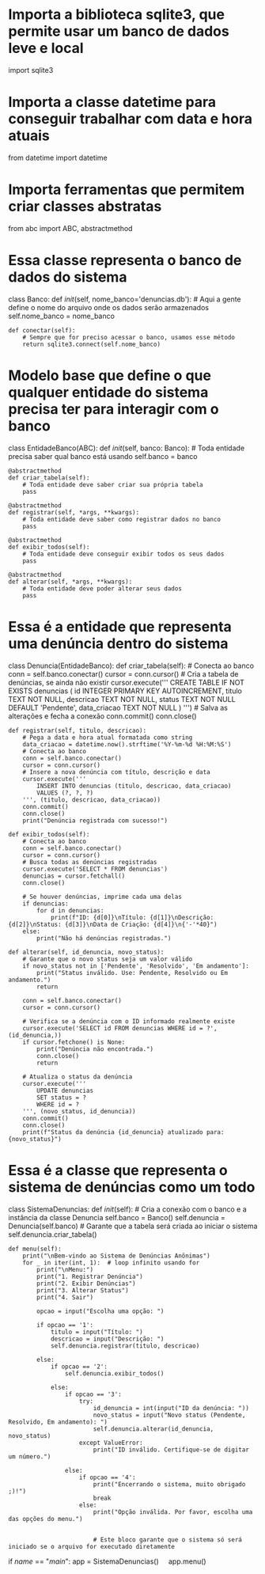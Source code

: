# Importa a biblioteca sqlite3, que permite usar um banco de dados leve e local
import sqlite3

# Importa a classe datetime para conseguir trabalhar com data e hora atuais
from datetime import datetime

# Importa ferramentas que permitem criar classes abstratas
from abc import ABC, abstractmethod




# Essa classe representa o banco de dados do sistema
class Banco:
    def _init_(self, nome_banco='denuncias.db'):
        # Aqui a gente define o nome do arquivo onde os dados serão armazenados
        self.nome_banco = nome_banco

    def conectar(self):
        # Sempre que for preciso acessar o banco, usamos esse método
        return sqlite3.connect(self.nome_banco)




# Modelo base que define o que qualquer entidade do sistema precisa ter para interagir com o banco
class EntidadeBanco(ABC):
    def _init_(self, banco: Banco):
        # Toda entidade precisa saber qual banco está usando
        self.banco = banco

    @abstractmethod
    def criar_tabela(self):
        # Toda entidade deve saber criar sua própria tabela
        pass

    @abstractmethod
    def registrar(self, *args, **kwargs):
        # Toda entidade deve saber como registrar dados no banco
        pass

    @abstractmethod
    def exibir_todos(self):
        # Toda entidade deve conseguir exibir todos os seus dados
        pass

    @abstractmethod
    def alterar(self, *args, **kwargs):
        # Toda entidade deve poder alterar seus dados
        pass




# Essa é a entidade que representa uma denúncia dentro do sistema
class Denuncia(EntidadeBanco):
    def criar_tabela(self):
        # Conecta ao banco
        conn = self.banco.conectar()
        cursor = conn.cursor()
        # Cria a tabela de denúncias, se ainda não existir
        cursor.execute('''
            CREATE TABLE IF NOT EXISTS denuncias (
                id INTEGER PRIMARY KEY AUTOINCREMENT,
                titulo TEXT NOT NULL,
                descricao TEXT NOT NULL,
                status TEXT NOT NULL DEFAULT 'Pendente',
                data_criacao TEXT NOT NULL
            )
        ''')
        # Salva as alterações e fecha a conexão
        conn.commit()
        conn.close()

    def registrar(self, titulo, descricao):
        # Pega a data e hora atual formatada como string
        data_criacao = datetime.now().strftime('%Y-%m-%d %H:%M:%S')
        # Conecta ao banco
        conn = self.banco.conectar()
        cursor = conn.cursor()
        # Insere a nova denúncia com título, descrição e data
        cursor.execute('''
            INSERT INTO denuncias (titulo, descricao, data_criacao)
            VALUES (?, ?, ?)
        ''', (titulo, descricao, data_criacao))
        conn.commit()
        conn.close()
        print("Denúncia registrada com sucesso!")

    def exibir_todos(self):
        # Conecta ao banco
        conn = self.banco.conectar()
        cursor = conn.cursor()
        # Busca todas as denúncias registradas
        cursor.execute('SELECT * FROM denuncias')
        denuncias = cursor.fetchall()
        conn.close()

        # Se houver denúncias, imprime cada uma delas
        if denuncias:
            for d in denuncias:
                print(f"ID: {d[0]}\nTítulo: {d[1]}\nDescrição: {d[2]}\nStatus: {d[3]}\nData de Criação: {d[4]}\n{'-'*40}")
        else:
            print("Não há denúncias registradas.")

    def alterar(self, id_denuncia, novo_status):
        # Garante que o novo status seja um valor válido
        if novo_status not in ['Pendente', 'Resolvido', 'Em andamento']:
            print("Status inválido. Use: Pendente, Resolvido ou Em andamento.")
            return

        conn = self.banco.conectar()
        cursor = conn.cursor()

        # Verifica se a denúncia com o ID informado realmente existe
        cursor.execute('SELECT id FROM denuncias WHERE id = ?', (id_denuncia,))
        if cursor.fetchone() is None:
            print("Denúncia não encontrada.")
            conn.close()
            return

        # Atualiza o status da denúncia
        cursor.execute('''
            UPDATE denuncias
            SET status = ?
            WHERE id = ?
        ''', (novo_status, id_denuncia))
        conn.commit()
        conn.close()
        print(f"Status da denúncia {id_denuncia} atualizado para: {novo_status}")




# Essa é a classe que representa o sistema de denúncias como um todo
class SistemaDenuncias:
    def _init_(self):
        # Cria a conexão com o banco e a instância da classe Denuncia
        self.banco = Banco()
        self.denuncia = Denuncia(self.banco)
        # Garante que a tabela será criada ao iniciar o sistema
        self.denuncia.criar_tabela()

    def menu(self):
        print("\nBem-vindo ao Sistema de Denúncias Anônimas")
        for _ in iter(int, 1):  # loop infinito usando for
            print("\nMenu:")
            print("1. Registrar Denúncia")
            print("2. Exibir Denúncias")
            print("3. Alterar Status")
            print("4. Sair")

            opcao = input("Escolha uma opção: ")

            if opcao == '1':
                titulo = input("Título: ")
                descricao = input("Descrição: ")
                self.denuncia.registrar(titulo, descricao)

            else:
                if opcao == '2':
                    self.denuncia.exibir_todos()

                else:
                    if opcao == '3':
                        try:
                            id_denuncia = int(input("ID da denúncia: "))
                            novo_status = input("Novo status (Pendente, Resolvido, Em andamento): ")
                            self.denuncia.alterar(id_denuncia, novo_status)
                        except ValueError:
                            print("ID inválido. Certifique-se de digitar um número.")

                    else:
                        if opcao == '4':
                            print("Encerrando o sistema, muito obrigado ;)!")
                            break
                        else:
                            print("Opção inválida. Por favor, escolha uma das opções do menu.")


                            # Este bloco garante que o sistema só será iniciado se o arquivo for executado diretamente
if _name_ == "_main_":
    app = SistemaDenuncias()
    app.menu()
